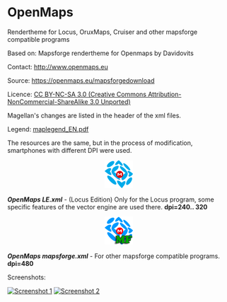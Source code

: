 # OpenMaps
 Rendertheme for Locus, OruxMaps, Cruiser and other mapsforge compatible programs
 
Based on: Mapsforge rendertheme for Openmaps by Davidovits

Contact: http://www.openmaps.eu

Source: https://openmaps.eu/mapsforgedownload 

Licence: [CC BY-NC-SA 3.0 (Creative Commons Attribution-NonCommercial-ShareAlike 3.0 Unported)](http://creativecommons.org/licenses/by-nc-sa/3.0/) 

Magellan's changes are listed in the header of the xml files.

Legend: [maplegend_EN.pdf](maplegend_EN.pdf)

The resources are the same, but in the process of modification, smartphones with different DPI were used.

<div align="center">

![OpenMaps LE.png](OpenMaps%20LE.png) 

</div>

_**OpenMaps LE.xml**_ - (Locus Edition) Only for the Locus program, some specific features of the vector engine are used there. **dpi=240.. 320**

<div align="center">

![OpenMaps Mapsforge.png](OpenMaps%20Mapsforge.png) 

</div>

_**OpenMaps mapsforge.xml**_ - For other mapsforge compatible programs.  **dpi=480**


Screenshots:

[![Screenshot 1](http://images.vfl.ru/ii/1615117911/f1a5a0a3/33587923_s.jpg)](screenshots\1-Screenshot_20210307.jpg) [![Screenshot 2](http://images.vfl.ru/ii/1615117935/07d53a87/33587927_s.jpg)](screenshots\2-Screenshot_20210307.jpg)

